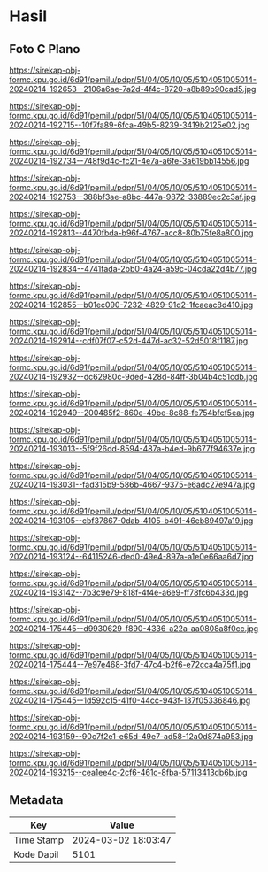 # Hasil

## Foto C Plano

https://sirekap-obj-formc.kpu.go.id/6d91/pemilu/pdpr/51/04/05/10/05/5104051005014-20240214-192653--2106a6ae-7a2d-4f4c-8720-a8b89b90cad5.jpg

https://sirekap-obj-formc.kpu.go.id/6d91/pemilu/pdpr/51/04/05/10/05/5104051005014-20240214-192715--10f7fa89-6fca-49b5-8239-3419b2125e02.jpg

https://sirekap-obj-formc.kpu.go.id/6d91/pemilu/pdpr/51/04/05/10/05/5104051005014-20240214-192734--748f9d4c-fc21-4e7a-a6fe-3a619bb14556.jpg

https://sirekap-obj-formc.kpu.go.id/6d91/pemilu/pdpr/51/04/05/10/05/5104051005014-20240214-192753--388bf3ae-a8bc-447a-9872-33889ec2c3af.jpg

https://sirekap-obj-formc.kpu.go.id/6d91/pemilu/pdpr/51/04/05/10/05/5104051005014-20240214-192813--4470fbda-b96f-4767-acc8-80b75fe8a800.jpg

https://sirekap-obj-formc.kpu.go.id/6d91/pemilu/pdpr/51/04/05/10/05/5104051005014-20240214-192834--4741fada-2bb0-4a24-a59c-04cda22d4b77.jpg

https://sirekap-obj-formc.kpu.go.id/6d91/pemilu/pdpr/51/04/05/10/05/5104051005014-20240214-192855--b01ec090-7232-4829-91d2-1fcaeac8d410.jpg

https://sirekap-obj-formc.kpu.go.id/6d91/pemilu/pdpr/51/04/05/10/05/5104051005014-20240214-192914--cdf07f07-c52d-447d-ac32-52d5018f1187.jpg

https://sirekap-obj-formc.kpu.go.id/6d91/pemilu/pdpr/51/04/05/10/05/5104051005014-20240214-192932--dc62980c-9ded-428d-84ff-3b04b4c51cdb.jpg

https://sirekap-obj-formc.kpu.go.id/6d91/pemilu/pdpr/51/04/05/10/05/5104051005014-20240214-192949--200485f2-860e-49be-8c88-fe754bfcf5ea.jpg

https://sirekap-obj-formc.kpu.go.id/6d91/pemilu/pdpr/51/04/05/10/05/5104051005014-20240214-193013--5f9f26dd-8594-487a-b4ed-9b677f94637e.jpg

https://sirekap-obj-formc.kpu.go.id/6d91/pemilu/pdpr/51/04/05/10/05/5104051005014-20240214-193031--fad315b9-586b-4667-9375-e6adc27e947a.jpg

https://sirekap-obj-formc.kpu.go.id/6d91/pemilu/pdpr/51/04/05/10/05/5104051005014-20240214-193105--cbf37867-0dab-4105-b491-46eb89497a19.jpg

https://sirekap-obj-formc.kpu.go.id/6d91/pemilu/pdpr/51/04/05/10/05/5104051005014-20240214-193124--64115246-ded0-49e4-897a-a1e0e66aa6d7.jpg

https://sirekap-obj-formc.kpu.go.id/6d91/pemilu/pdpr/51/04/05/10/05/5104051005014-20240214-193142--7b3c9e79-818f-4f4e-a6e9-ff78fc6b433d.jpg

https://sirekap-obj-formc.kpu.go.id/6d91/pemilu/pdpr/51/04/05/10/05/5104051005014-20240214-175445--d9930629-f890-4336-a22a-aa0808a8f0cc.jpg

https://sirekap-obj-formc.kpu.go.id/6d91/pemilu/pdpr/51/04/05/10/05/5104051005014-20240214-175444--7e97e468-3fd7-47c4-b2f6-e72cca4a75f1.jpg

https://sirekap-obj-formc.kpu.go.id/6d91/pemilu/pdpr/51/04/05/10/05/5104051005014-20240214-175445--1d592c15-41f0-44cc-943f-137f05336846.jpg

https://sirekap-obj-formc.kpu.go.id/6d91/pemilu/pdpr/51/04/05/10/05/5104051005014-20240214-193159--90c7f2e1-e65d-49e7-ad58-12a0d874a953.jpg

https://sirekap-obj-formc.kpu.go.id/6d91/pemilu/pdpr/51/04/05/10/05/5104051005014-20240214-193215--cea1ee4c-2cf6-461c-8fba-57113413db6b.jpg


## Metadata

| Key        | Value               |
| ---------- | ------------------- |
| Time Stamp | 2024-03-02 18:03:47 |
| Kode Dapil | 5101                |




